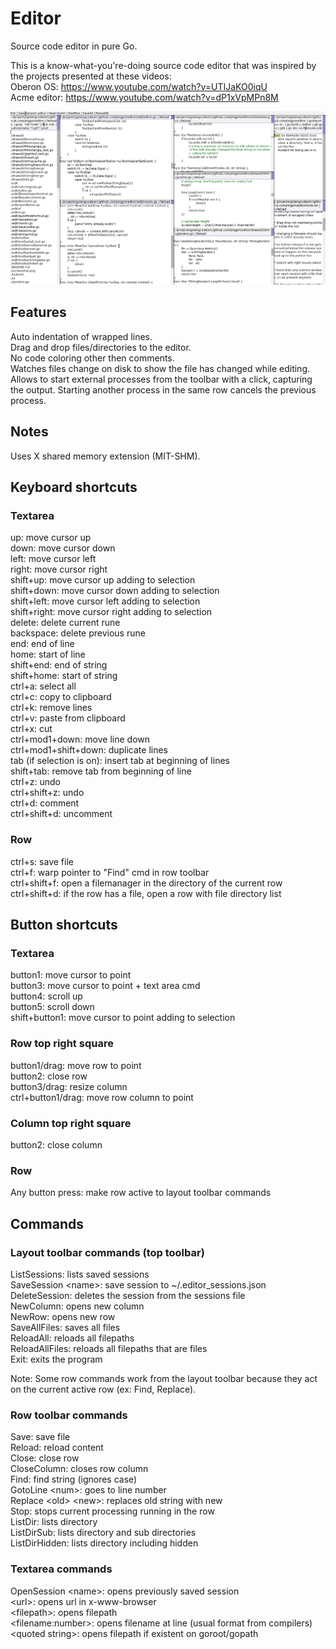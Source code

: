 # Editor
Source code editor in pure Go.

This is a know-what-you're-doing source code editor that was inspired by the projects presented at these videos: <br>
Oberon OS: https://www.youtube.com/watch?v=UTIJaKO0iqU <br>
Acme editor: https://www.youtube.com/watch?v=dP1xVpMPn8M <br>

![screenshot](./screenshot.png)

## Features
Auto indentation of wrapped lines.<br>
Drag and drop files/directories to the editor.<br>
No code coloring other then comments.<br>
Watches files change on disk to show the file has changed while editing. <br>
Allows to start external processes from the toolbar with a click, capturing the output. Starting another process in the same row cancels the previous process.<br>

## Notes
Uses X shared memory extension (MIT-SHM).<br>

## Keyboard shortcuts
### Textarea
up: move cursor up<br>
down: move cursor down<br>
left: move cursor left<br>
right: move cursor right<br>
shift+up: move cursor up adding to selection<br>
shift+down: move cursor down adding to selection<br>
shift+left: move cursor left adding to selection<br>
shift+right: move cursor right adding to selection<br>
delete: delete current rune<br>
backspace: delete previous rune<br>
end: end of line<br>
home: start of line<br>
shift+end: end of string<br>
shift+home: start of string<br>
ctrl+a: select all<br>
ctrl+c: copy to clipboard<br>
ctrl+k: remove lines<br>
ctrl+v: paste from clipboard<br>
ctrl+x: cut<br>
ctrl+mod1+down: move line down<br>
ctrl+mod1+shift+down: duplicate lines<br>
tab (if selection is on): insert tab at beginning of lines<br>
shift+tab: remove tab from beginning of line<br>
ctrl+z: undo<br>
ctrl+shift+z: undo<br>
ctrl+d: comment<br>
ctrl+shift+d: uncomment<br>

### Row
ctrl+s: save file<br>
ctrl+f: warp pointer to "Find" cmd in row toolbar<br>
ctrl+shift+f: open a filemanager in the directory of the current row<br>
ctrl+shift+d: if the row has a file, open a row with file directory list<br>

## Button shortcuts
### Textarea
button1: move cursor to point<br>
button3: move cursor to point + text area cmd<br>
button4: scroll up<br>
button5: scroll down<br>
shift+button1: move cursor to point adding to selection<br>

### Row top right square
button1/drag: move row to point<br>
button2: close row<br>
button3/drag: resize column<br>
ctrl+button1/drag: move row column to point<br>

### Column top right square
button2: close column<br>

### Row
Any button press: make row active to layout toolbar commands<br>

## Commands
### Layout toolbar commands (top toolbar)
ListSessions: lists saved sessions<br>
SaveSession \<name\>: save session to ~/.editor_sessions.json<br>
DeleteSession: deletes the session from the sessions file<br>
NewColumn: opens new column<br>
NewRow: opens new row<br>
SaveAllFiles: saves all files<br>
ReloadAll: reloads all filepaths<br>
ReloadAllFiles: reloads all filepaths that are files<br>
Exit: exits the program<br>

Note: Some row commands work from the layout toolbar because they act on the current active row (ex: Find, Replace).

### Row toolbar commands
Save: save file<br>
Reload: reload content<br>
Close: close row<br>
CloseColumn: closes row column<br>
Find: find string (ignores case)<br>
GotoLine \<num\>: goes to line number<br>
Replace \<old\> \<new\>: replaces old string with new<br>
Stop: stops current processing running in the row<br>
ListDir: lists directory<br>
ListDirSub: lists directory and sub directories<br>
ListDirHidden: lists directory including hidden<br>

### Textarea commands
OpenSession \<name\>: opens previously saved session<br>
\<url\>: opens url in x-www-browser<br>
\<filepath\>: opens filepath<br>
\<filename:number\>: opens filename at line (usual format from compilers)<br>
\<quoted string\>: opens filepath if existent on goroot/gopath<br>

